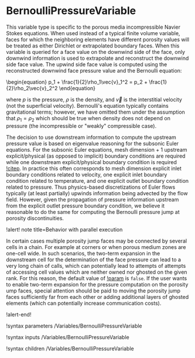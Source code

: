 # BernoulliPressureVariable

This variable type is specific to the porous media incompressible Navier Stokes
equations. When used instead of a typical finite volume variable, faces for
which the neighboring elements have different porosity values will be treated as
either Dirichlet or extrapolated boundary faces. When this variable is queried for a face value
on the downwind side of the face, only downwind information is used to
extrapolate and reconstruct the downwind side face value. The upwind side face
value is computed using the reconstructed downwind face pressure value and the
Bernoulli equation:

\begin{equation}
p_1 + \frac{1}{2}\rho_1\vec{v}_1^2 = p_2 + \frac{1}{2}\rho_2\vec{v}_2^2
\end{equation}

where $p$ is the pressure, $\rho$ is the density, and $\vec{v}$ is the
interstitial velocity (not the superficial velocity). Bernoulli's equation
typically contains gravitational terms; however, we have omitted them under the
assumption that $\rho_1 = \rho_2$ which should be true when density does not
depend on pressure (the incompressible or "weakly" compressible case).

The decision to use downstream information to compute the upstream pressure value
is based on eigenvalue reasoning for the subsonic Euler equations. For the
subsonic Euler equations, mesh dimension + 1 upstream explicit/physical (as
opposed to implicit) boundary conditions are required while one downstream
explicit/physical boundary condition is required
[!citep](novak2018pronghorn). In practice this often corresponds to mesh
dimension explicit inlet boundary conditions related to velocity, one explicit
inlet boundary condition related to temperature, and one explicit outlet
boundary condition related to pressure. Thus physics-based discretizations of
Euler flows typically (at least partially) upwinds information being advected by
the flow field. However, given the propagation of pressure information upstream
from the explicit outlet pressure boundary condition, we believe it reasonable
to do the same for computing the Bernoulli pressure jump at porosity
discontinuities.

!alert! note title=Behavior with parallel execution

In certain cases multiple porosity jump faces may be connected by several cells in a
chain. For example at corners or when porous medium zones are one-cell wide. In such
scenarios, the two-term expansion in the downstream cell for the determination of the
face pressure can lead to a very long chain of calls, which can potentially lead to
attempts of attempts of accessing cell values which are neither owned
nor ghosted on the given rank. For this reason, the default value of
[!param](/Variables/BernoulliPressureVariable/allow_two_term_expansion_on_bernoulli_faces)
is `false`. If the user wants to enable two-term expansion for the pressure
computation on the porosity ump faces, special attention should be paid to
moving the porosity jump faces sufficiently far from each other or adding
additional layers of ghosted elements (which can potentially increase communication costs).

!alert-end!


!syntax parameters /Variables/BernoulliPressureVariable

!syntax inputs /Variables/BernoulliPressureVariable

!syntax children /Variables/BernoulliPressureVariable
